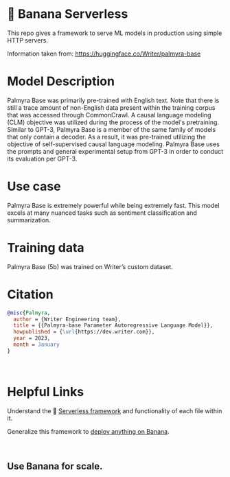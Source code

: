 
# 🍌 Banana Serverless

This repo gives a framework to serve ML models in production using simple HTTP servers.

Information taken from: https://huggingface.co/Writer/palmyra-base

# Model Description
Palmyra Base was primarily pre-trained with English text. Note that there is still a trace amount of non-English data present within the training corpus that was accessed through CommonCrawl. A causal language modeling (CLM) objective was utilized during the process of the model's pretraining. Similar to GPT-3, Palmyra Base is a member of the same family of models that only contain a decoder. As a result, it was pre-trained utilizing the objective of self-supervised causal language modeling. Palmyra Base uses the prompts and general experimental setup from GPT-3 in order to conduct its evaluation per GPT-3.

# Use case
Palmyra Base is extremely powerful while being extremely fast. This model excels at many nuanced tasks such as sentiment classification and summarization.

# Training data
Palmyra Base (5b) was trained on Writer’s custom dataset.

# Citation

```bibtex
@misc{Palmyra,
  author = {Writer Engineering team},
  title = {{Palmyra-base Parameter Autoregressive Language Model}},
  howpublished = {\url{https://dev.writer.com}},
  year = 2023,
  month = January 
}
```

<br>

# Helpful Links
Understand the 🍌 [Serverless framework](https://docs.banana.dev/banana-docs/core-concepts/inference-server/serverless-framework) and functionality of each file within it.

Generalize this framework to [deploy anything on Banana](https://docs.banana.dev/banana-docs/resources/how-to-serve-anything-on-banana).

<br>

## Use Banana for scale.
